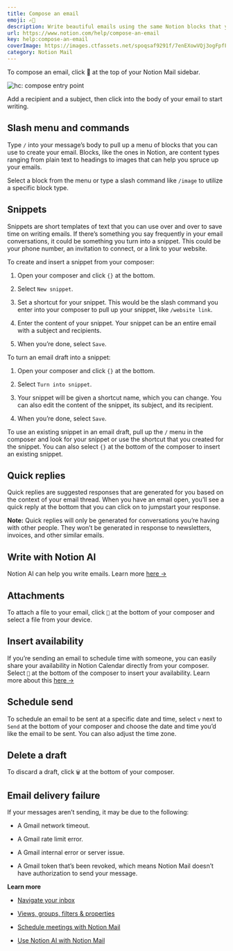 ```yaml
---
title: Compose an email
emoji: ✍🏼
description: Write beautiful emails using the same Notion blocks that you know and love ✍🏼
url: https://www.notion.com/help/compose-an-email
key: help:compose-an-email
coverImage: https://images.ctfassets.net/spoqsaf9291f/7enEXowVQj3ogFpfFSwtIY/ad41b81faf6f6b3ce3cb691e0f2f08a6/Email_Composition_Reference.png
category: Notion Mail
---
```


To compose an email, click 📝 at the top of your Notion Mail sidebar.

![hc: compose entry point](https://images.ctfassets.net/spoqsaf9291f/7ao2QfrNLmda8eZPDFAjTU/3effe3284b48777e087ed851d76899fc/Reference_Visuals_Group_140__2_.png)

Add a recipient and a subject, then click into the body of your email to start writing.

## Slash menu and commands

Type `/` into your message’s body to pull up a menu of blocks that you can use to create your email. Blocks, like the ones in Notion, are content types ranging from plain text to headings to images that can help you spruce up your emails.

Select a block from the menu or type a slash command like `/image` to utilize a specific block type.

## Snippets

Snippets are short templates of text that you can use over and over to save time on writing emails. If there’s something you say frequently in your email conversations, it could be something you turn into a snippet. This could be your phone number, an invitation to connect, or a link to your website.

To create and insert a snippet from your composer:

1. Open your composer and click `{}` at the bottom.

2. Select `New snippet`.

3. Set a shortcut for your snippet. This would be the slash command you enter into your composer to pull up your snippet, like `/website link`.

4. Enter the content of your snippet. Your snippet can be an entire email with a subject and recipients.

5. When you’re done, select `Save`.

To turn an email draft into a snippet:

1. Open your composer and click `{}` at the bottom.

2. Select `Turn into snippet`.

3. Your snippet will be given a shortcut name, which you can change. You can also edit the content of the snippet, its subject, and its recipient.

4. When you’re done, select `Save`.

To use an existing snippet in an email draft, pull up the `/` menu in the composer and look for your snippet or use the shortcut that you created for the snippet. You can also select `{}` at the bottom of the composer to insert an existing snippet.

## Quick replies

Quick replies are suggested responses that are generated for you based on the context of your email thread. When you have an email open, you’ll see a quick reply at the bottom that you can click on to jumpstart your response.

**Note:** Quick replies will only be generated for conversations you’re having with other people. They won’t be generated in response to newsletters, invoices, and other similar emails.

## Write with Notion AI

Notion AI can help you write emails. Learn more [here →](https://www.notion.com/help/use-notion-ai-with-notion-mail)

## Attachments

To attach a file to your email, click `📎` at the bottom of your composer and select a file from your device.

## Insert availability

If you’re sending an email to schedule time with someone, you can easily share your availability in Notion Calendar directly from your composer. Select `📅` at the bottom of the composer to insert your availability. Learn more about this [here →](https://www.notion.com/help/schedule-meetings-with-notion-mail)

## Schedule send

To schedule an email to be sent at a specific date and time, select `v` next to `Send` at the bottom of your composer and choose the date and time you’d like the email to be sent. You can also adjust the time zone.

## Delete a draft

To discard a draft, click `🗑️` at the bottom of your composer.

## Email delivery failure

If your messages aren’t sending, it may be due to the following:

* A Gmail network timeout.

* A Gmail rate limit error.

* A Gmail internal error or server issue.

* A Gmail token that’s been revoked, which means Notion Mail doesn’t have authorization to send your message.

**Learn more**

* [Navigate your inbox](https://www.notion.com/help/navigate-your-inbox)

* [Views, groups, filters & properties](https://www.notion.com/help/views-groups-filters-and-properties)

* [Schedule meetings with Notion Mail](https://www.notion.com/help/schedule-meetings-with-notion-mail)

* [Use Notion AI with Notion Mail](https://www.notion.com/help/use-notion-ai-with-notion-mail)
